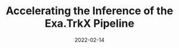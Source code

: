 ---
title: "Accelerating the Inference of the Exa.TrkX Pipeline"
date: 2022-02-14
venue: J. Phys. Conf. Ser. 2438 (2023) 012008
link: https://arxiv.org/abs/2202.06929
inspire_id: 2032074
authors: Alina Lazar, et al.
bibtex: '@article{Lazar:2022ixi,\n archiveprefix = {arXiv},\n author = {Lazar, Alina and others},\n doi = {10.1088/1742-6596/2438/1/012008},\n eprint = {2202.06929},\n journal = {J. Phys. Conf. Ser.},\n number = {1},\n pages = {012008},\n primaryclass = {physics.ins-det},\n reportnumber = {FERMILAB-CONF-22-078-PPD-SCD},\n title = {{Accelerating the Inference of the Exa.TrkX Pipeline}},\n volume = {2438},\n year = {2023}\n}\n'
---